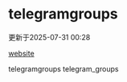 # telegramgroups
更新于2025-07-31 00:28

[website](https://allgroups.github.io/telegramgroups/)

telegramgroups
telegram_groups
